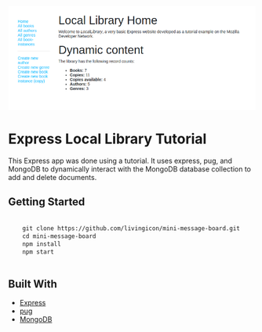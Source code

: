 ![alt text](https://github.com/livingicon/express-locallibrary-tutorial/blob/main/public/images/express-locallibrary-tutorial.png?raw=true)

<h1>Express Local Library Tutorial</h1>

<p>This Express app was done using a tutorial. It uses express, pug, and MongoDB to dynamically interact with the MongoDB database collection to add and delete documents.</p>

<h2>Getting Started</h2>

<pre class="notranslate">
  <code>
    git clone https://github.com/livingicon/mini-message-board.git
    cd mini-message-board
    npm install
    npm start
  </code>
</pre>

<h2>Built With</h2>

<ul dir="auto">
  <li><a href="https://expressjs.com/" rel="nofollow">Express</a></li>
  <li><a href="https://pugjs.org/api/getting-started.html" rel="nofollow">pug</a></li>
    <li><a href="https://www.mongodb.com/docs/" rel="nofollow">MongoDB</a></li>
</ul>
